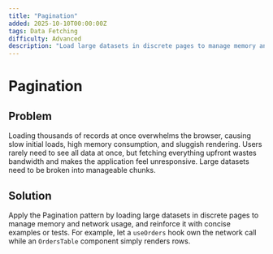 ```yaml
---
title: "Pagination"
added: 2025-10-10T00:00:00Z
tags: Data Fetching
difficulty: Advanced
description: "Load large datasets in discrete pages to manage memory and network usage."
---
```

# Pagination

## Problem

Loading thousands of records at once overwhelms the browser, causing slow initial loads, high memory consumption, and sluggish rendering. Users rarely need to see all data at once, but fetching everything upfront wastes bandwidth and makes the application feel unresponsive. Large datasets need to be broken into manageable chunks.

## Solution

Apply the Pagination pattern by loading large datasets in discrete pages to manage memory and network usage, and reinforce it with concise examples or tests. For example, let a `useOrders` hook own the network call while an `OrdersTable` component simply renders rows.
